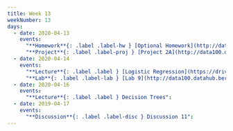 ```yaml
---
title: Week 13
weekNumber: 13
days:
  - date: 2020-04-13
    events:
      "**Homework**{: .label .label-hw } [Optional Homework](http://data100.datahub.berkeley.edu/hub/user-redirect/git-sync?repo=https://github.com/DS-100/sp20&subPath=hw/optional_hw/) (due May 11)":
      "**Project**{: .label .label-proj } [Project 2A](http://data100.datahub.berkeley.edu/hub/user-redirect/git-sync?repo=https://github.com/DS-100/sp20&subPath=proj/proj2a/) (due Apr. 20)":
  - date: 2020-04-14
    events:
      "**Lecture**{: .label .label } [Logistic Regression](https://drive.google.com/open?id=1BY7l_bLGhTZ1y_Bc5dP9NN_KYGR8TOOn) ([Properties](../resources/assets/lectures/lec23/properties.html)) ([Part 1](../resources/assets/lectures/lec23/part1.html)) ([video](https://www.youtube.com/playlist?list=PLQCcNQgUcDfqqFoDrbH6SqL7UpPOG_DIP))":
      "**Lab**{: .label .label-lab } [Lab 9](http://data100.datahub.berkeley.edu/hub/user-redirect/git-sync?repo=https://github.com/DS-100/sp20&subPath=lab/lab09/) (due Apr. 20)":
  - date: 2020-04-16
    events:
      "**Lecture**{: .label .label } Decision Trees":
  - date: 2019-04-17
    events:
      "**Discussion**{: .label .label-disc } Discussion 11":
---
```

